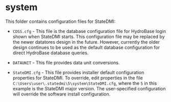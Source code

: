 # system #

This folder contains configuration files for StateDMI:

* `CDSS.cfg` - This file is the database configuration file for HydroBase login shown when StateDMI starts.
This configuration file may be replaced by the newer datatores design in the future.
However, currently the older design continues to be used as the default database
configuration for direct HydroBase database queries.

* `DATAUNIT` - This file provides data unit conversions.

* `StateDMI.cfg` - This file provides installer default configuration properties for StateDMI.
To override, edit properties in the file `C:\Users\user\.statedmi\5\system\StateDMI.cfg`,
where the `5` in this example is the StateDMI major version.
The user-specified configuration will override the software install configuration.

